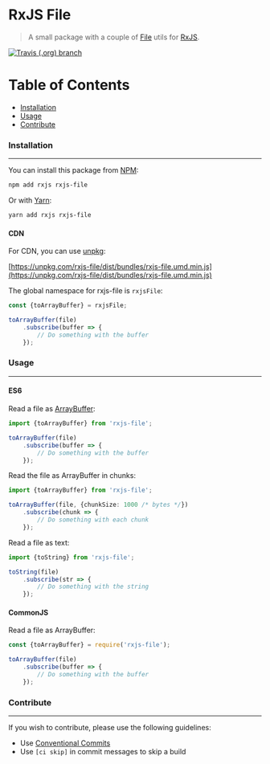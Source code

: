 # RxJS File

> A small package with a couple of [File](https://developer.mozilla.org/en-US/docs/Web/API/File) utils for [RxJS](https://rxjs-dev.firebaseapp.com/).

[![Travis (.org) branch](https://img.shields.io/travis/rolandjitsu/rxjs-file/master.svg?style=flat-square)](https://github.com/rolandjitsu/rxjs-file)


# Table of Contents

* [Installation](#installation)
* [Usage](#usage)
* [Contribute](#contribute)


### Installation
--------------
You can install this package from [NPM](https://www.npmjs.com):
```bash
npm add rxjs rxjs-file
```

Or with [Yarn](https://yarnpkg.com/en):
```bash
yarn add rxjs rxjs-file
```

#### CDN
For CDN, you can use [unpkg](https://unpkg.com):

[https://unpkg.com/rxjs-file/dist/bundles/rxjs-file.umd.min.js](https://unpkg.com/rxjs-file/dist/bundles/rxjs-file.umd.min.js)

The global namespace for rxjs-file is `rxjsFile`:
```js
const {toArrayBuffer} = rxjsFile;

toArrayBuffer(file)
    .subscribe(buffer => {
        // Do something with the buffer 
    });
```


### Usage
---------

#### ES6
Read a file as [ArrayBuffer](https://developer.mozilla.org/en-US/docs/Web/JavaScript/Reference/Global_Objects/ArrayBuffer):
```ts
import {toArrayBuffer} from 'rxjs-file';

toArrayBuffer(file)
    .subscribe(buffer => {
        // Do something with the buffer 
    });
```

Read the file as ArrayBuffer in chunks:
```ts
import {toArrayBuffer} from 'rxjs-file';

toArrayBuffer(file, {chunkSize: 1000 /* bytes */})
    .subscribe(chunk => {
        // Do something with each chunk
    });
```

Read a file as text:
```ts
import {toString} from 'rxjs-file';

toString(file)
    .subscribe(str => {
        // Do something with the string
    });
```

#### CommonJS
Read a file as ArrayBuffer:
```ts
const {toArrayBuffer} = require('rxjs-file');

toArrayBuffer(file)
    .subscribe(buffer => {
        // Do something with the buffer 
    });
```

### Contribute
--------------
If you wish to contribute, please use the following guidelines:
* Use [Conventional Commits](https://conventionalcommits.org)
* Use `[ci skip]` in commit messages to skip a build
